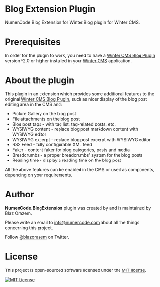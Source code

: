 # Blog Extension Plugin

NumenCode Blog Extension for Winter.Blog plugin for Winter CMS.

# Prerequisites

In order for the plugin to work, you need to have a [Winter CMS Blog Plugin](https://github.com/wintercms/wn-blog-plugin)
version ^2.0 or higher installed in your [Winter CMS](https://wintercms.com/) application.

# About the plugin

This plugin in an extension which provides some additional features to the original [Winter CMS Blog Plugin](https://github.com/wintercms/wn-blog-plugin),
such as nicer display of the blog post editing area in the CMS and:

- Picture Gallery on the blog post
- File attachments on the blog post
- Blog post tags - with tag list, tag-related posts, etc.
- WYSIWYG content - replace blog post markdown content with WYSIWYG editor
- WYSIWYG excerpt - replace blog post excerpt with WYSIWYG editor
- RSS Feed - fully configurable XML feed
- Faker - content faker for blog categories, posts and media
- Breadcrumbs - a proper breadcrumbs' system for the blog posts
- Reading time - display a reading time on the blog post

All the above features can be enabled in the CMS or used as components, depending on your requirements.

# Author

**NumenCode.BlogExtension** plugin was created by and is maintained by [Blaz Orazem](https://www.orazem.si/).

Please write an email to [info@numencode.com](mailto:info@numencode.com) about all the things concerning this project.

Follow [@blazorazem](https://twitter.com/blazorazem) on Twitter.

# License

This project is open-sourced software licensed under the [MIT license](https://opensource.org/licenses/MIT).

[![MIT License](https://img.shields.io/github/license/numencode/blogextension-plugin?label=License&color=blue&style=flat-square&cacheSeconds=600)](https://github.com/numencode/blogextension-plugin/blob/master/LICENSE.md)
